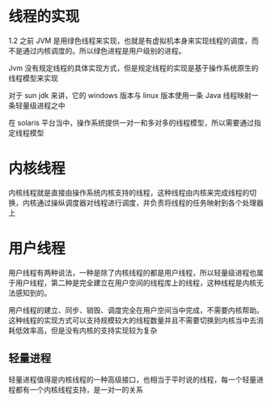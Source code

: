 # 线程的实现

1.2 之前 JVM 是用绿色线程来实现，也就是有虚拟机本身来实现线程的调度，而不是通过内核调度的。所以绿色进程是用户级别的进程。

Jvm 没有规定线程的具体实现方式，但是规定线程的实现是基于操作系统原生的线程模型来实现

对于 sun jdk 来讲，它的 windows 版本与 linux 版本使用一条 Java 线程映射一条轻量级进程之中

在 solaris 平台当中，操作系统提供一对一和多对多的线程模型，所以需要通过指定线程模型

# 内核线程

内核线程就是直接由操作系统内核支持的线程，这种线程由内核来完成线程的切换，内核通过操纵调度器对线程进行调度，并负责将线程的任务映射到各个处理器上

# 用户线程

用户线程有两种说法，一种是除了内核线程的都是用户线程，所以轻量级进程也属于用户线程，第二种是完全建立在用户空间的线程库上的线程，这种线程是内核无法感知到的。

用户线程的建立、同步、销毁、调度完全在用户空间当中完成，不需要内核帮助。这种线程的实现方式可以支持规模较大的线程数量并且不需要切换到内核当中去消耗低效率高，但是没有内核的支持实现较为复杂

## 轻量进程

轻量进程值得是内核线程的一种高级接口，也相当于平时说的线程，每一个轻量进程都有一个内核线程支持，是一对一的关系
